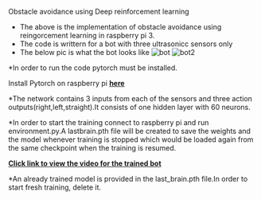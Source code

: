 Obstacle avoidance using Deep reinforcement learning
  * The above is the implementation of obstacle avoidance using reingorcement learning in raspberry pi 3.
  * The code is writtern for a bot with three ultrasonicc sensors only
  * The below pic is what the bot looks like
![bot](https://user-images.githubusercontent.com/72451756/95423894-71293080-095f-11eb-81a0-7bcf6f1fed14.jpeg)
![bot2](https://user-images.githubusercontent.com/72451756/95425944-be5ad180-0962-11eb-9479-89aac81d6e8f.jpeg)
  
  *In order to run the code pytorch must be installed.
  
  Install Pytorch on raspberry pi  [**here**](https://wormtooth.com/20180617-pytorch-on-raspberrypi/)
 
  *The network contains 3 inputs from each of the sensors and three action outputs(right,left,straight).It consists of one hidden layer with 60 neurons.
  
  
  *In order to start the training connect to raspberry pi and run environment.py.A lastbrain.pth file will be created to save the weights and the model whenever training is     stopped which would be loaded again from the same checkpoint when the training is resumed.
  
  [**Click link to view the video for the trained bot**](https://photos.google.com/share/AF1QipMxLZVE02uz_t9IwG3EcjsDQ8wOdn3wYDOjhKieswX3YYoc6S8a_1FijJo_Ep6mOA?key=bEtvbEZfNWh1VkZoOWtqeDhtRjVmaFVRSXgwSW9R)


  *An already trained model is provided in the last_brain.pth file.In order to start fresh training, delete it.
